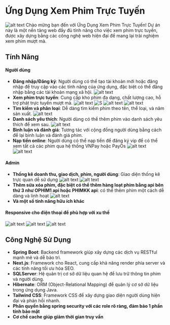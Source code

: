 # Ứng Dụng Xem Phim Trực Tuyến

![alt text](image-1.png)
Chào mừng bạn đến với Ứng Dụng Xem Phim Trực Tuyến! Dự án này là một nền tảng web đầy đủ tính năng cho việc xem phim trực tuyến, được xây dựng bằng các công nghệ web hiện đại để mang lại trải nghiệm xem phim mượt mà.

## Tính Năng

####  **Người dùng**
- **Đăng nhập/Đăng ký**: Người dùng có thể tạo tài khoản mới hoặc đăng nhập để truy cập vào các tính năng của ứng dụng, đặc biệt có thể đăng nhập bằng các tài khoản mạng xã hội.
![alt text](image.png)
- **Xem phim trực tuyến**: Cung cấp kho phim đa dạng, chất lượng cao, hỗ trợ phát trực tuyến mượt mà.
![alt text](image-2.png)
![S](image-4.png)
![alt text](image-5.png)
![alt text](image-6.png)
- **Tìm kiếm và phân loại**: Dễ dàng tìm kiếm phim theo tên, thể loại, và năm sản xuất.
![alt text](image-3.png)
- **Danh sách yêu thích**: Người dùng có thể thêm phim vào danh sách yêu thích để xem sau.
![alt text](image-7.png)
- **Bình luận và đánh giá**: Tương tác với cộng đồng người dùng bằng cách để lại bình luận và đánh giá phim.
- **Nạp tiền  online**: Người dùng có thể nạp tiền để đăng ký vip để có thể xem tất cả các phim qua hệ thống VNPay hoặc PayOs
![alt text](image-8.png)
![alt text](image-9.png)
####  **Admin**
- **Thống kê doanh thu, giao dịch, phim, người dùng**: Giao diện thống kê trực quan dễ sử dụng
![alt text](image-10.png)
![alt text](image-11.png)
- **Thêm sửa xóa phim, đặc biệt có thể thêm hàng loạt phim bằng api bên thứ 3 như OPHIM1 api hoặc PHIMKK api**: có thể thêm phim một cách dễ dàng và linh hoạt
![alt text](image-12.png)
- **Và một số tính năng hữu ích khác**

####  **Responsive cho điện thoại để phù hợp với xu thế**
![alt text](image-13.png) ![alt text](image-14.png)
![alt text](image-15.png)
## Công Nghệ Sử Dụng

- **Spring Boot**: Backend framework giúp xây dựng các dịch vụ RESTful mạnh mẽ và dễ bảo trì.
- **Next.js**: Framework cho React, cung cấp khả năng render phía server và các tính năng tối ưu hóa SEO.
- **SQLServer**: Hệ quản trị cơ sở dữ liệu quan hệ để lưu trữ thông tin phim và người dùng.
- **Hibernate**: ORM (Object-Relational Mapping) để quản lý cơ sở dữ liệu trong ứng dụng Java.
- **Tailwind CSS**: Framework CSS để xây dựng giao diện người dùng hiện đại và phản hồi nhanh.
- **Phân quyền bằng spring security với các role rõ ràng, đảm bảo 1 phần tính bảo mật**
- **Cơ chế cache giúp giảm thời gian truy vấn**

